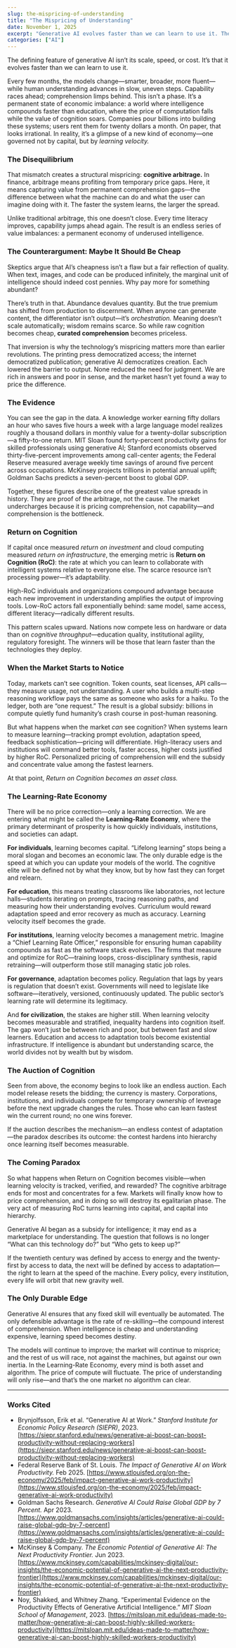 ```yaml
---
slug: the-mispricing-of-understanding
title: "The Mispricing of Understanding"
date: November 1, 2025
excerpt: "Generative AI evolves faster than we can learn to use it. The result: a permanent gap between capability and comprehension—and an economy where learning speed becomes destiny."
categories: ["AI"]
---
```


The defining feature of generative AI isn’t its scale, speed, or cost. It’s that it evolves faster than we can learn to use it.

Every few months, the models change—smarter, broader, more fluent—while human understanding advances in slow, uneven steps. Capability races ahead; comprehension limps behind. This isn’t a phase. It’s a permanent state of economic imbalance: a world where intelligence compounds faster than education, where the price of computation falls while the value of cognition soars. Companies pour billions into building these systems; users rent them for twenty dollars a month. On paper, that looks irrational. In reality, it’s a glimpse of a new kind of economy—one governed not by capital, but by _learning velocity._

### The Disequilibrium

That mismatch creates a structural mispricing: **cognitive arbitrage.** In finance, arbitrage means profiting from temporary price gaps. Here, it means capturing value from permanent comprehension gaps—the difference between what the machine can do and what the user can imagine doing with it. The faster the system learns, the larger the spread.

Unlike traditional arbitrage, this one doesn’t close. Every time literacy improves, capability jumps ahead again. The result is an endless series of value imbalances: a permanent economy of underused intelligence.

### The Counterargument: Maybe It Should Be Cheap

Skeptics argue that AI’s cheapness isn’t a flaw but a fair reflection of quality. When text, images, and code can be produced infinitely, the marginal unit of intelligence should indeed cost pennies. Why pay more for something abundant?

There’s truth in that. Abundance devalues quantity. But the true premium has shifted from production to discernment. When anyone can generate content, the differentiator isn’t output—it’s _orchestration._ Meaning doesn’t scale automatically; wisdom remains scarce. So while raw cognition becomes cheap, **curated comprehension** becomes priceless.

That inversion is why the technology’s mispricing matters more than earlier revolutions. The printing press democratized access; the internet democratized publication; generative AI democratizes creation. Each lowered the barrier to output. None reduced the need for judgment. We are rich in answers and poor in sense, and the market hasn’t yet found a way to price the difference.

### The Evidence

You can see the gap in the data. A knowledge worker earning fifty dollars an hour who saves five hours a week with a large language model realizes roughly a thousand dollars in monthly value for a twenty-dollar subscription—a fifty-to-one return. MIT Sloan found forty-percent productivity gains for skilled professionals using generative AI; Stanford economists observed thirty-five-percent improvements among call-center agents; the Federal Reserve measured average weekly time savings of around five percent across occupations. McKinsey projects trillions in potential annual uplift; Goldman Sachs predicts a seven-percent boost to global GDP.

Together, these figures describe one of the greatest value spreads in history. They are proof of the arbitrage, not the cause. The market undercharges because it is pricing comprehension, not capability—and comprehension is the bottleneck.

### Return on Cognition

If capital once measured _return on investment_ and cloud computing measured _return on infrastructure_, the emerging metric is **Return on Cognition (RoC)**: the rate at which you can learn to collaborate with intelligent systems relative to everyone else. The scarce resource isn’t processing power—it’s adaptability.

High-RoC individuals and organizations compound advantage because each new improvement in understanding amplifies the output of improving tools. Low-RoC actors fall exponentially behind: same model, same access, different literacy—radically different results.

This pattern scales upward. Nations now compete less on hardware or data than on _cognitive throughput_—education quality, institutional agility, regulatory foresight. The winners will be those that learn faster than the technologies they deploy.

### When the Market Starts to Notice

Today, markets can’t see cognition. Token counts, seat licenses, API calls—they measure usage, not understanding. A user who builds a multi-step reasoning workflow pays the same as someone who asks for a haiku. To the ledger, both are “one request.” The result is a global subsidy: billions in compute quietly fund humanity’s crash course in post-human reasoning.

But what happens when the market _can_ see cognition? When systems learn to measure learning—tracking prompt evolution, adaptation speed, feedback sophistication—pricing will differentiate. High-literacy users and institutions will command better tools, faster access, higher costs justified by higher RoC. Personalized pricing of comprehension will end the subsidy and concentrate value among the fastest learners.

At that point, _Return on Cognition becomes an asset class._

### The Learning-Rate Economy

There will be no price correction—only a learning correction. We are entering what might be called the **Learning-Rate Economy**, where the primary determinant of prosperity is how quickly individuals, institutions, and societies can adapt.

**For individuals**, learning becomes capital. “Lifelong learning” stops being a moral slogan and becomes an economic law. The only durable edge is the speed at which you can update your models of the world. The cognitive elite will be defined not by what they know, but by how fast they can forget and relearn.

**For education**, this means treating classrooms like laboratories, not lecture halls—students iterating on prompts, tracing reasoning paths, and measuring how their understanding evolves. Curriculum would reward adaptation speed and error recovery as much as accuracy. Learning velocity itself becomes the grade.

**For institutions**, learning velocity becomes a management metric. Imagine a “Chief Learning Rate Officer,” responsible for ensuring human capability compounds as fast as the software stack evolves. The firms that measure and optimize for RoC—training loops, cross-disciplinary synthesis, rapid retraining—will outperform those still managing static job roles.

**For governance**, adaptation becomes policy. Regulation that lags by years is regulation that doesn’t exist. Governments will need to legislate like software—iteratively, versioned, continuously updated. The public sector’s learning rate will determine its legitimacy.

And **for civilization**, the stakes are higher still. When learning velocity becomes measurable and stratified, inequality hardens into cognition itself. The gap won’t just be between rich and poor, but between fast and slow learners. Education and access to adaptation tools become existential infrastructure. If intelligence is abundant but understanding scarce, the world divides not by wealth but by wisdom.

### The Auction of Cognition

Seen from above, the economy begins to look like an endless auction. Each model release resets the bidding; the currency is mastery. Corporations, institutions, and individuals compete for temporary ownership of leverage before the next upgrade changes the rules. Those who can learn fastest win the current round; no one wins forever.

If the auction describes the mechanism—an endless contest of adaptation—the paradox describes its outcome: the contest hardens into hierarchy once learning itself becomes measurable.

### The Coming Paradox

So what happens when Return on Cognition becomes visible—when learning velocity is tracked, verified, and rewarded? The cognitive arbitrage ends for most and concentrates for a few. Markets will finally know how to price comprehension, and in doing so will destroy its egalitarian phase. The very act of measuring RoC turns learning into capital, and capital into hierarchy.

Generative AI began as a subsidy for intelligence; it may end as a marketplace for understanding. The question that follows is no longer “What can this technology do?” but “Who gets to keep up?”

If the twentieth century was defined by access to energy and the twenty-first by access to data, the next will be defined by access to adaptation—the right to learn at the speed of the machine. Every policy, every institution, every life will orbit that new gravity well.

### The Only Durable Edge

Generative AI ensures that any fixed skill will eventually be automated. The only defensible advantage is the rate of re-skilling—the compound interest of comprehension. When intelligence is cheap and understanding expensive, learning speed becomes destiny.

The models will continue to improve; the market will continue to misprice; and the rest of us will race, not against the machines, but against our own inertia. In the Learning-Rate Economy, every mind is both asset and algorithm. The price of compute will fluctuate. The price of understanding will only rise—and that’s the one market no algorithm can clear.

---

### Works Cited

- Brynjolfsson, Erik et al. “Generative AI at Work.” _Stanford Institute for Economic Policy Research (SIEPR)_, 2023. [https://siepr.stanford.edu/news/generative-ai-boost-can-boost-productivity-without-replacing-workers](https://siepr.stanford.edu/news/generative-ai-boost-can-boost-productivity-without-replacing-workers)
- Federal Reserve Bank of St. Louis. _The Impact of Generative AI on Work Productivity._ Feb 2025. [https://www.stlouisfed.org/on-the-economy/2025/feb/impact-generative-ai-work-productivity](https://www.stlouisfed.org/on-the-economy/2025/feb/impact-generative-ai-work-productivity)
- Goldman Sachs Research. _Generative AI Could Raise Global GDP by 7 Percent._ Apr 2023. [https://www.goldmansachs.com/insights/articles/generative-ai-could-raise-global-gdp-by-7-percent](https://www.goldmansachs.com/insights/articles/generative-ai-could-raise-global-gdp-by-7-percent)
- McKinsey & Company. _The Economic Potential of Generative AI: The Next Productivity Frontier._ Jun 2023. [https://www.mckinsey.com/capabilities/mckinsey-digital/our-insights/the-economic-potential-of-generative-ai-the-next-productivity-frontier](https://www.mckinsey.com/capabilities/mckinsey-digital/our-insights/the-economic-potential-of-generative-ai-the-next-productivity-frontier)
- Noy, Shakked, and Whitney Zhang. “Experimental Evidence on the Productivity Effects of Generative Artificial Intelligence.” _MIT Sloan School of Management_, 2023. [https://mitsloan.mit.edu/ideas-made-to-matter/how-generative-ai-can-boost-highly-skilled-workers-productivity](https://mitsloan.mit.edu/ideas-made-to-matter/how-generative-ai-can-boost-highly-skilled-workers-productivity)
